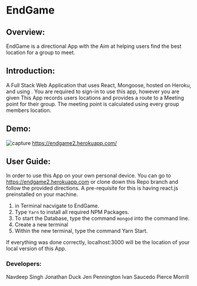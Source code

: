 # EndGame

## Overview:
EndGame is a directional App with the Aim at helping users find the best location for a group to meet. 

## Introduction:
A Full Stack Web Application that uses React, Mongoose, hosted on Heroku, and using . You are required to sign-in to use this app, however you are given  This App records users locations and provides a route to a Meeting point for their group. The meeting point is calculated using every group members location. 

## Demo:
![capture](https://user-images.githubusercontent.com/33271519/42490831-d0f56b74-83d7-11e8-88dc-2dd61ddb85f3.PNG)
https://endgame2.herokuapp.com/

## User Guide:
In order to use this App on your own personal device. You can go to https://endgame2.herokuapp.com or clone down this Repo branch and follow the provided directions. A pre-requisite for this is having react.js preinstalled on your machine.

1. in Terminal nacvigate to EndGame.
2. Type `Yarn` to install all required NPM Packages.
3. To start the Database, type the command `mongod` into the command line.
4. Create a new terminal
5. Within the new terminal, type the command Yarn Start.

If everything was done correctly, localhost:3000 will be the location of your local version of this App. 

### Developers:
Navdeep Singh
Jonathan Duck
Jen Pennington
Ivan Saucedo
Pierce Morrill
